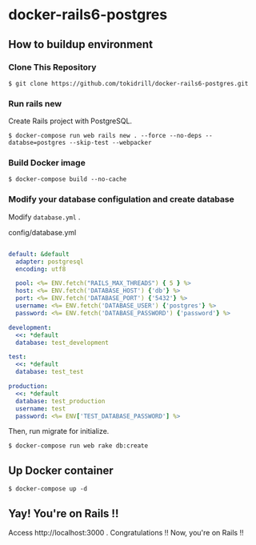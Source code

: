 # docker-rails6-postgres

## How to buildup environment
### Clone This Repository

```
$ git clone https://github.com/tokidrill/docker-rails6-postgres.git
```

### Run rails new
Create Rails project with PostgreSQL.

```
$ docker-compose run web rails new . --force --no-deps --databse=postgres --skip-test --webpacker
```

### Build Docker image

```
$ docker-compose build --no-cache
```

### Modify your database configulation and create database

Modify ```database.yml``` .

config/database.yml
```config/database.yml

default: &default
  adapter: postgresql
  encoding: utf8

  pool: <%= ENV.fetch("RAILS_MAX_THREADS") { 5 } %>
  host: <%= ENV.fetch('DATABASE_HOST') {'db'} %>
  port: <%= ENV.fetch('DATABASE_PORT') {'5432'} %>
  username: <%= ENV.fetch('DATABASE_USER') {'postgres'} %>
  password: <%= ENV.fetch('DATABASE_PASSWORD') {'password'} %>

development:
  <<: *default
  database: test_development

test:
  <<: *default
  database: test_test

production:
  <<: *default
  database: test_production
  username: test
  password: <%= ENV['TEST_DATABASE_PASSWORD'] %>

```

Then, run migrate for initialize.

```
$ docker-compose run web rake db:create
```

## Up Docker container

```
$ docker-compose up -d
```

## Yay! You're on Rails !!
Access http://localhost:3000 .
Congratulations !! Now, you're on Rails !!
